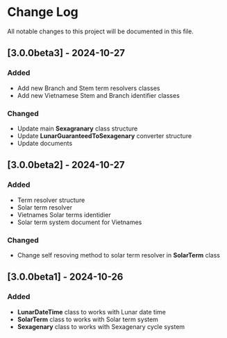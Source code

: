 
# Change Log
All notable changes to this project will be documented in this file.

## [3.0.0beta3] - 2024-10-27
 
### Added
- Add new Branch and Stem term resolvers classes
- Add new Vietnamese Stem and Branch identifier classes
### Changed
- Update main **Sexagranary** class structure
- Update **LunarGuaranteedToSexagenary** converter structure
- Update documents
## [3.0.0beta2] - 2024-10-27
 
### Added
- Term resolver structure
- Solar term resolver
- Vietnames Solar terms identidier
- Solar term system document for Vietnames
### Changed
- Change self resoving method to solar term resolver in **SolarTerm** class
 
## [3.0.0beta1] - 2024-10-26
 
### Added
- **LunarDateTime** class to works with Lunar date time
- **SolarTerm** class to works with Solar term system
- **Sexagenary** class to works with Sexagenary cycle system 